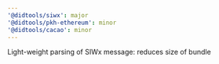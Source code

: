 ```yaml
---
'@didtools/siwx': major
'@didtools/pkh-ethereum': minor
'@didtools/cacao': minor
---
```


Light-weight parsing of SIWx message: reduces size of bundle
